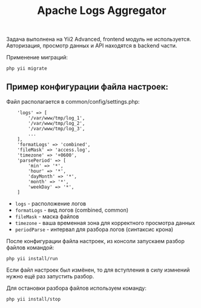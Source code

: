 <p align="center">
    <h1 align="center">Apache Logs Aggregator</h1>
    <br>
</p>

Задача выполнена на Yii2 Advanced, frontend модуль не используется.
Авторизация, просмотр данных и API находятся в backend части.

Применение миграций:
```
php yii migrate
```

Пример конфигурации файла настроек:
-------------------
Файл располагается в common/config/settings.php:
```
    'logs' => [
        '/var/www/tmp/log_1',
        '/var/www/tmp/log_2',
        '/var/www/tmp/log_3',
        ...
    ],
    'formatLogs' => 'combined',
    'fileMask' => 'access.log',
    'timezone' => '+0600',
    'parsePeriod' => [
        'min' => '*',
        'hour' => '*',
        'dayMonth' => '*',
        'month' => '*',
        'weekDay' => '*',
    ]
```

- `logs` - расположение логов
- `formatLogs` - вид логов (combined, common)
- `fileMask` - маска файлов
- `timezone` - ваша временная зона для корректного просмотра данных
- `periodParse` - интервал для разбора логов (синтаксис крона)

После конфигурации файла настроек, из консоли запускаем разбор файлов командой:
```
php yii install/run
```
Если файл настроек был измёнен, то для вступления в силу измнений нужно ещё раз запустить разбор.

Для остановки разбора файлов используем команду:
```
php yii install/stop
```